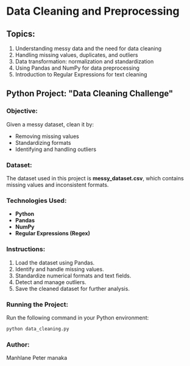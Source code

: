 # Data Cleaning and Preprocessing

## Topics:

1. Understanding messy data and the need for data cleaning
2. Handling missing values, duplicates, and outliers
3. Data transformation: normalization and standardization
4. Using Pandas and NumPy for data preprocessing
5. Introduction to Regular Expressions for text cleaning

## Python Project: "Data Cleaning Challenge"

### Objective:

Given a messy dataset, clean it by:

- Removing missing values
- Standardizing formats
- Identifying and handling outliers

### Dataset:

The dataset used in this project is **messy\_dataset.csv**, which contains missing values and inconsistent formats.

### Technologies Used:

- **Python**
- **Pandas**
- **NumPy**
- **Regular Expressions (Regex)**

### Instructions:

1. Load the dataset using Pandas.
2. Identify and handle missing values.
3. Standardize numerical formats and text fields.
4. Detect and manage outliers.
5. Save the cleaned dataset for further analysis.

### Running the Project:

Run the following command in your Python environment:

```bash
python data_cleaning.py
```

### Author:

Manhlane Peter manaka&#x20;


